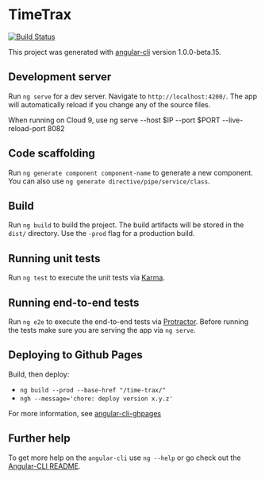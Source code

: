 # TimeTrax

[![Build Status][travis-badge]][travis-badge-url]

This project was generated with [angular-cli](https://github.com/angular/angular-cli) version 1.0.0-beta.15.

## Development server
Run `ng serve` for a dev server. Navigate to `http://localhost:4200/`. The app will automatically reload if you change any of the source files.

When running on Cloud 9, use ng serve --host $IP --port $PORT --live-reload-port 8082

## Code scaffolding

Run `ng generate component component-name` to generate a new component. You can also use `ng generate directive/pipe/service/class`.

## Build

Run `ng build` to build the project. The build artifacts will be stored in the `dist/` directory. Use the `-prod` flag for a production build.

## Running unit tests

Run `ng test` to execute the unit tests via [Karma](https://karma-runner.github.io).

## Running end-to-end tests

Run `ng e2e` to execute the end-to-end tests via [Protractor](http://www.protractortest.org/). 
Before running the tests make sure you are serving the app via `ng serve`.

## Deploying to Github Pages

Build, then deploy:

- `ng build --prod --base-href "/time-trax/"`
- `ngh --message='chore: deploy version x.y.z'`

For more information, see [angular-cli-ghpages](https://github.com/angular-buch/angular-cli-ghpages) 

## Further help

To get more help on the `angular-cli` use `ng --help` or go check out the [Angular-CLI README](https://github.com/angular/angular-cli/blob/master/README.md).

[travis-badge]: https://travis-ci.org/kensodemann/time-trax.svg?branch=master
[travis-badge-url]: https://travis-ci.org/kensodemann/time-trax

